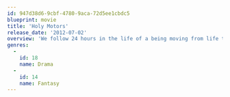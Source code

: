 ```yaml
---
id: 947d38d6-9cbf-4780-9aca-72d5ee1cbdc5
blueprint: movie
title: 'Holy Motors'
release_date: '2012-07-02'
overview: 'We follow 24 hours in the life of a being moving from life to life like a cold and solitary assassin moving from hit to hit. In each of these interwoven lives, the being possesses an entirely distinct identity: sometimes a man, sometimes a woman, sometimes youthful, sometimes old. By turns murderer, beggar, company chairman, monstrous creature, worker, family man.'
genres:
  -
    id: 18
    name: Drama
  -
    id: 14
    name: Fantasy
---
```

